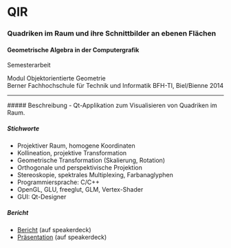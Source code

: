 # QIR
### Quadriken im Raum und ihre Schnittbilder an ebenen Flächen

#### Geometrische Algebra in der Computergrafik

Semesterarbeit

Modul Objektorientierte Geometrie<br>
Berner Fachhochschule für Technik und Informatik BFH-TI, Biel/Bienne 2014
<hr>
##### Beschreibung
- Qt-Applikation zum Visualisieren von Quadriken im Raum.

##### Stichworte
- Projektiver Raum, homogene Koordinaten
- Kollineation, projektive Transformation
- Geometrische Transformation (Skalierung, Rotation)
- Orthogonale und perspektivische Projektion
- Stereoskopie, spektrales Multiplexing, Farbanaglyphen
- Programmiersprache: C/C++
- OpenGL, GLU, freeglut, GLM, Vertex-Shader
- GUI: Qt-Designer

##### Bericht
- <a target="_blank" href="https://speakerdeck.com/brugr9/quadriken-im-raum-und-ihre-schnittbilder-an-ebenen-flachen-bericht">Bericht</a> (auf speakerdeck)
- <a target="_blank" href="https://speakerdeck.com/brugr9/quadriken-im-raum-und-ihre-schnittbilder-an-ebenen-flachen-prasentation">Präsentation</a> (auf speakerdeck)
